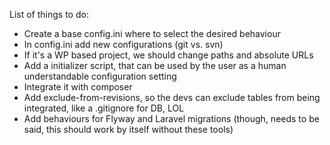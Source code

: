 List of things to do:
* Create a base config.ini where to select the desired behaviour
* In config.ini add new configurations (git vs. svn)
* If it's a WP based project, we should change paths and absolute URLs
* Add a initializer script, that can be used by the user as a human understandable configuration setting
* Integrate it with composer
* Add exclude-from-revisions, so the devs can exclude tables from being integrated, like a .gitignore for DB, LOL
* Add behaviours for Flyway and Laravel migrations (though, needs to be said, this should work by itself without these tools)